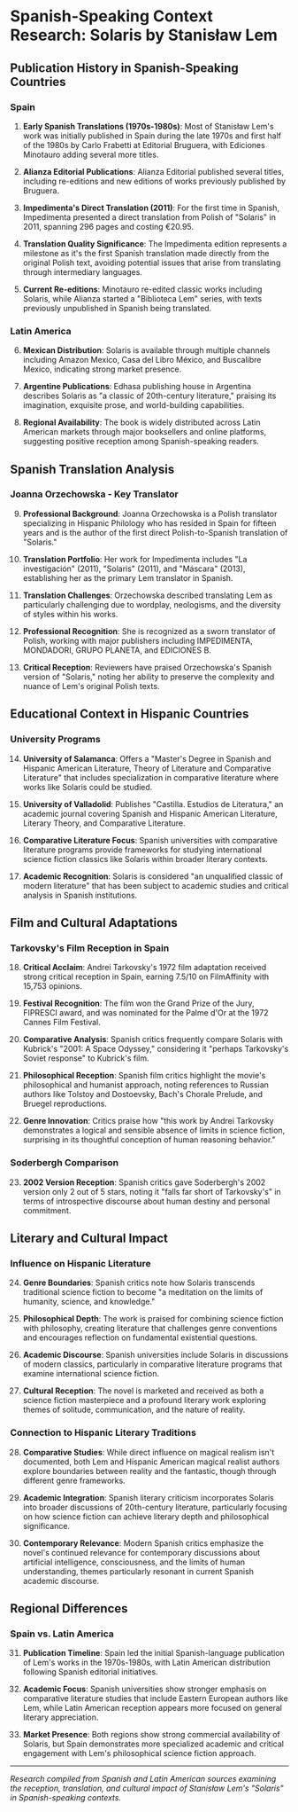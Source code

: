 # Spanish-Speaking Context Research: Solaris by Stanisław Lem

## Publication History in Spanish-Speaking Countries

### Spain

1. **Early Spanish Translations (1970s-1980s)**: Most of Stanisław Lem's work was initially published in Spain during the late 1970s and first half of the 1980s by Carlo Frabetti at Editorial Bruguera, with Ediciones Minotauro adding several more titles.

2. **Alianza Editorial Publications**: Alianza Editorial published several titles, including re-editions and new editions of works previously published by Bruguera.

3. **Impedimenta's Direct Translation (2011)**: For the first time in Spanish, Impedimenta presented a direct translation from Polish of "Solaris" in 2011, spanning 296 pages and costing €20.95.

4. **Translation Quality Significance**: The Impedimenta edition represents a milestone as it's the first Spanish translation made directly from the original Polish text, avoiding potential issues that arise from translating through intermediary languages.

5. **Current Re-editions**: Minotauro re-edited classic works including Solaris, while Alianza started a "Biblioteca Lem" series, with texts previously unpublished in Spanish being translated.

### Latin America

6. **Mexican Distribution**: Solaris is available through multiple channels including Amazon Mexico, Casa del Libro México, and Buscalibre Mexico, indicating strong market presence.

7. **Argentine Publications**: Edhasa publishing house in Argentina describes Solaris as "a classic of 20th-century literature," praising its imagination, exquisite prose, and world-building capabilities.

8. **Regional Availability**: The book is widely distributed across Latin American markets through major booksellers and online platforms, suggesting positive reception among Spanish-speaking readers.

## Spanish Translation Analysis

### Joanna Orzechowska - Key Translator

9. **Professional Background**: Joanna Orzechowska is a Polish translator specializing in Hispanic Philology who has resided in Spain for fifteen years and is the author of the first direct Polish-to-Spanish translation of "Solaris."

10. **Translation Portfolio**: Her work for Impedimenta includes "La investigación" (2011), "Solaris" (2011), and "Máscara" (2013), establishing her as the primary Lem translator in Spanish.

11. **Translation Challenges**: Orzechowska described translating Lem as particularly challenging due to wordplay, neologisms, and the diversity of styles within his works.

12. **Professional Recognition**: She is recognized as a sworn translator of Polish, working with major publishers including IMPEDIMENTA, MONDADORI, GRUPO PLANETA, and EDICIONES B.

13. **Critical Reception**: Reviewers have praised Orzechowska's Spanish version of "Solaris," noting her ability to preserve the complexity and nuance of Lem's original Polish texts.

## Educational Context in Hispanic Countries

### University Programs

14. **University of Salamanca**: Offers a "Master's Degree in Spanish and Hispanic American Literature, Theory of Literature and Comparative Literature" that includes specialization in comparative literature where works like Solaris could be studied.

15. **University of Valladolid**: Publishes "Castilla. Estudios de Literatura," an academic journal covering Spanish and Hispanic American Literature, Literary Theory, and Comparative Literature.

16. **Comparative Literature Focus**: Spanish universities with comparative literature programs provide frameworks for studying international science fiction classics like Solaris within broader literary contexts.

17. **Academic Recognition**: Solaris is considered "an unqualified classic of modern literature" that has been subject to academic studies and critical analysis in Spanish institutions.

## Film and Cultural Adaptations

### Tarkovsky's Film Reception in Spain

18. **Critical Acclaim**: Andrei Tarkovsky's 1972 film adaptation received strong critical reception in Spain, earning 7.5/10 on FilmAffinity with 15,753 opinions.

19. **Festival Recognition**: The film won the Grand Prize of the Jury, FIPRESCI award, and was nominated for the Palme d'Or at the 1972 Cannes Film Festival.

20. **Comparative Analysis**: Spanish critics frequently compare Solaris with Kubrick's "2001: A Space Odyssey," considering it "perhaps Tarkovsky's Soviet response" to Kubrick's film.

21. **Philosophical Reception**: Spanish film critics highlight the movie's philosophical and humanist approach, noting references to Russian authors like Tolstoy and Dostoevsky, Bach's Chorale Prelude, and Bruegel reproductions.

22. **Genre Innovation**: Critics praise how "this work by Andrei Tarkovsky demonstrates a logical and sensible absence of limits in science fiction, surprising in its thoughtful conception of human reasoning behavior."

### Soderbergh Comparison

23. **2002 Version Reception**: Spanish critics gave Soderbergh's 2002 version only 2 out of 5 stars, noting it "falls far short of Tarkovsky's" in terms of introspective discourse about human destiny and personal commitment.

## Literary and Cultural Impact

### Influence on Hispanic Literature

24. **Genre Boundaries**: Spanish critics note how Solaris transcends traditional science fiction to become "a meditation on the limits of humanity, science, and knowledge."

25. **Philosophical Depth**: The work is praised for combining science fiction with philosophy, creating literature that challenges genre conventions and encourages reflection on fundamental existential questions.

26. **Academic Discourse**: Spanish universities include Solaris in discussions of modern classics, particularly in comparative literature programs that examine international science fiction.

27. **Cultural Reception**: The novel is marketed and received as both a science fiction masterpiece and a profound literary work exploring themes of solitude, communication, and the nature of reality.

### Connection to Hispanic Literary Traditions

28. **Comparative Studies**: While direct influence on magical realism isn't documented, both Lem and Hispanic American magical realist authors explore boundaries between reality and the fantastic, though through different genre frameworks.

29. **Academic Integration**: Spanish literary criticism incorporates Solaris into broader discussions of 20th-century literature, particularly focusing on how science fiction can achieve literary depth and philosophical significance.

30. **Contemporary Relevance**: Modern Spanish critics emphasize the novel's continued relevance for contemporary discussions about artificial intelligence, consciousness, and the limits of human understanding, themes particularly resonant in current Spanish academic discourse.

## Regional Differences

### Spain vs. Latin America

31. **Publication Timeline**: Spain led the initial Spanish-language publication of Lem's works in the 1970s-1980s, with Latin American distribution following Spanish editorial initiatives.

32. **Academic Focus**: Spanish universities show stronger emphasis on comparative literature studies that include Eastern European authors like Lem, while Latin American reception appears more focused on general literary appreciation.

33. **Market Presence**: Both regions show strong commercial availability of Solaris, but Spain demonstrates more specialized academic and critical engagement with Lem's philosophical science fiction approach.

---

*Research compiled from Spanish and Latin American sources examining the reception, translation, and cultural impact of Stanisław Lem's "Solaris" in Spanish-speaking contexts.*